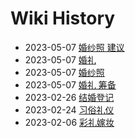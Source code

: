# Wiki History

- 2023-05-07        [婚纱照 建议](/0007_婚纱照_建议)
- 2023-05-07        [婚礼](/0008_婚礼)
- 2023-05-07        [婚纱照](/0006_婚纱照)
- 2023-05-07        [婚礼 筹备](/0009_婚礼_筹备)
- 2023-02-26        [结婚登记](/0005_结婚登记)
- 2023-02-24        [习俗礼仪](/0003_习俗礼仪)
- 2023-02-06        [彩礼嫁妆](/0004_彩礼嫁妆)
